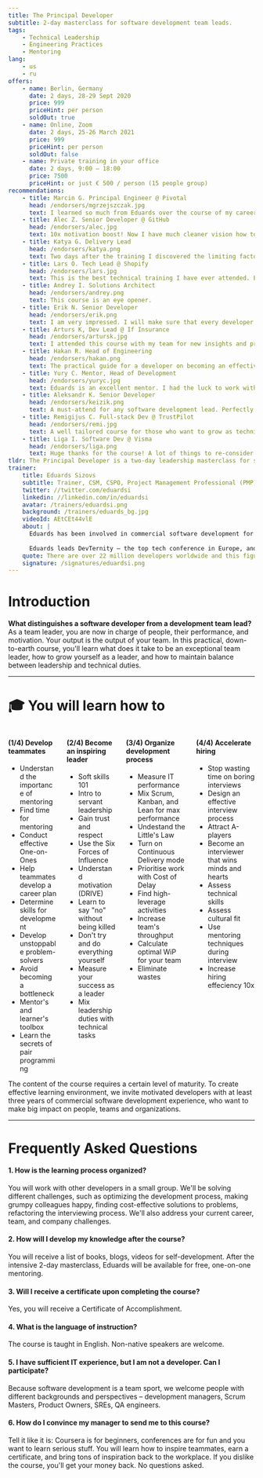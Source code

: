 ```yaml
---
title: The Principal Developer
subtitle: 2-day masterclass for software development team leads.
tags:
    - Technical Leadership
    - Engineering Practices
    - Mentoring
lang: 
    - us
    - ru
offers:
    - name: Berlin, Germany
      date: 2 days, 28-29 Sept 2020
      price: 999
      priceHint: per person
      soldOut: true
    - name: Online, Zoom
      date: 2 days, 25-26 March 2021
      price: 999
      priceHint: per person
      soldOut: false
    - name: Private training in your office
      date: 2 days, 9:00 – 18:00
      price: 7500
      priceHint: or just € 500 / person (15 people group)
recommendations:
    - title: Marcin G. Principal Engineer @ Pivotal
      head: /endorsers/mgrzejszczak.jpg
      text: I learned so much from Eduards over the course of my career that I can strongly recommend everyone to take part in this course.
    - title: Alec Z. Senior Developer @ GitHub
      head: /endorsers/alec.jpg
      text: 10x motivation boost! Now I have much cleaner vision how to grow professionally, how to keep up with trends, how to boost my professional reputation in and outside the company.
    - title: Katya G. Delivery Lead
      head: /endorsers/katya.png
      text: Two days after the training I discovered the limiting factor in our process and convinced my teammates to work on it. We fixed the problem and accelerated product delivery by at least 50%.
    - title: Lars O. Tech Lead @ Shopify
      head: /endorsers/lars.jpg
      text: This is the best technical training I have ever attended. Energy, inspiration, wisdom that I have gotten from that training is extremely valuable.
    - title: Andrey I. Solutions Architect
      head: /endorsers/andrey.png
      text: This course is an eye opener.
    - title: Erik N. Senior Developer
      head: /endorsers/erik.png
      text: I am very impressed. I will make sure that every developer in my company has attended this course.
    - title: Arturs K, Dev Lead @ If Insurance
      head: /endorsers/artursk.jpg
      text: I attended this course with my team for new insights and practical ideas. The course was great. Started applying tips & tricks immediately. The team is happy!
    - title: Hakan R. Head of Engineering
      head: /endorsers/hakan.png
      text: The practical guide for a developer on becoming an effective, top-level company leader.
    - title: Yury C. Mentor, Head of Development
      head: /endorsers/yuryc.jpg
      text: Eduards is an excellent mentor. I had the luck to work with him and he helped me a lot to shape my career. This course is a mind-blowing summary of knowledge what every professional software engineer should have.
    - title: Aleksandr K. Senior Developer
      head: /endorsers/keizik.png
      text: A must-attend for any software development lead. Perfectly balanced information has an immediate impact on your career. Would recommend it to anyone aspiring to be a great leader.
    - title: Remigijus C. Full-stack Dev @ TrustPilot 
      head: /endorsers/remi.jpg
      text: A well tailored course for those who want to grow as technical leaders. I have found valuable material and real-world experience.
    - title: Liga I. Software Dev @ Visma
      head: /endorsers/liga.png
      text: Huge thanks for the course! A lot of things to re-consider. I expected this course to only fill gaps in my knowledge, but it provided me with a completely new perspective on my daily work. Loved it!
tldr: The Principal Developer is a two-day leadership masterclass for software developers. Here we develop skills that every successful, effective, and trusted software development team leader needs.
trainer:
    title: Eduards Sizovs
    subtitle: Trainer, CSM, CSPO, Project Management Professional (PMP), and ICF certified coach.
    twitter: //twitter.com/eduardsi
    linkedin: //linkedin.com/in/eduardsi
    avatar: /trainers/eduardsi.png
    background: /trainers/eduards_bg.jpg
    videoId: AEtCEt44vlE
    about: |
      Eduards has been involved in commercial software development for over 15 years. He quickly grew from a developer to architect, from architect to software engineering manager, from manager to IT director. Today, Eduards is mentoring senior developers, architects and their managers. 
      
      Eduards leads DevTernity – the top tech conference in Europe, and is the founder of a startup DevTube (#1 Hackernews, #3 ProductHunt). He is a well-known international speaker, who had spoken at the largest conferences Worldwide. Eduards is a certified enterprise architect, CSM, CSPO and ICF coach.
    quote: There are over 22 million developers worldwide and this figure is expected to rise to 26 million in 2022. My goal is to equip you with skills that will set you apart from competitors. See you at the masterclass!
    signature: /signatures/eduardsi.png
---
```


# Introduction
**What distinguishes a software developer from a development team lead?** As a team leader, you are now in charge of people, their performance, and motivation. Your output is the output of your team. In this practical, down-to-earth course, you'll learn what does it take to be an exceptional team leader, how to grow yourself as a leader, and how to maintain balance between leadership and technical duties.

---

# 🎓 You will learn how to

<div class="columns is-multiline">

<div class="column is-half">

#### (1/4) Develop teammates
- Understand the importance of mentoring
- Find time for mentoring
- Conduct effective One-on-Ones
- Help teammates develop a career plan
- Determine skills for development
- Develop unstoppable problem-solvers
- Avoid becoming a bottleneck
- Mentor's and learner's toolbox
- Learn the secrets of pair programming

</div>

<div class="column is-half">

#### (2/4) Become an inspiring leader
- Soft skills 101
- Intro to servant leadership
- Gain trust and respect
- Use the Six Forces of Influence
- Understand motivation (DRIVE)
- Learn to say "no" without being killed
- Don't try and do everything yourself
- Measure your success as a leader
- Mix leadership duties with technical tasks

</div>

<div class="column is-half">

#### (3/4) Organize development process
- Measure IT performance
- Mix Scrum, Kanban, and Lean for max performance
- Undestand the Little's Law
- Turn on Continuous Delivery mode
- Prioritise work with Cost of Delay
- Find high-leverage activities
- Increase team's throughput
- Calculate optimal WiP for your team
- Eliminate wastes

</div>

<div class="column is-half">

#### (4/4) Accelerate hiring
- Stop wasting time on boring interviews
- Design an effective interview process
- Attract A-players
- Become an interviewer that wins minds and hearts
- Assess technical skills
- Assess cultural fit
- Use mentoring techniques during interview
- Increase hiring effeciency 10x

</div>

</div>

<div class="notification is-info is-light">
The content of the course requires a certain level of maturity. To create effective learning environment, we invite motivated developers with at least three years of commercial software development experience, who want to make big impact on people, teams and organizations.
</div>

---

# Frequently Asked Questions

#### 1. How is the learning process organized?
You will work with other developers in a small group. We'll be solving different challenges, such as optimizing the development process, making grumpy colleagues happy, finding cost-effective solutions to problems, refactoring the interviewing process. We'll also address your current career, team, and company challenges.

#### 2. How will I develop my knowledge after the course?
You will receive a list of books, blogs, videos for self-development. After the intensive 2-day masterclass, Eduards will be available for free, one-on-one mentoring.

#### 3. Will I receive a certificate upon completing the course?
Yes, you will receive a Certificate of Accomplishment.

#### 4. What is the language of instruction?
The course is taught in English. Non-native speakers are welcome.

#### 5. I have sufficient IT experience, but I am not a developer. Can I participate?
Because software development is a team sport, we welcome people with different backgrounds and perspectives – development managers, Scrum Masters, Product Owners, SREs, QA engineers.

#### 6. How do I convince my manager to send me to this course?
Tell it like it is: Coursera is for beginners, conferences are for fun and you want to learn serious stuff. You will learn how to inspire teammates, earn a certificate, and bring tons of inspiration back to the workplace. If you dislike the course, you'll get your money back. No questions asked.
